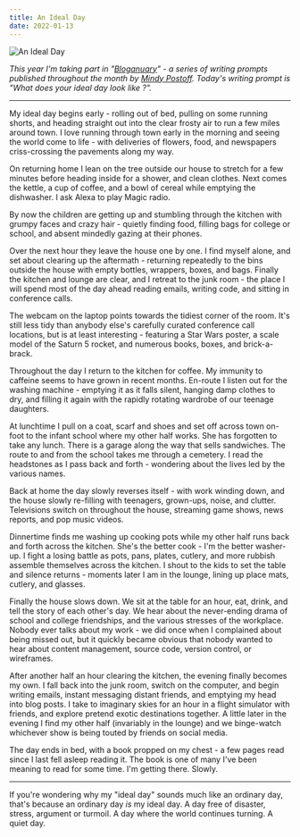 ```yaml
---
title: An Ideal Day
date: 2022-01-13
---
```


![An Ideal Day](https://source.unsplash.com/l7dbl-sUg3k/1600x900)

*This year I'm taking part in "*[*Bloganuary*](https://bloganuary.wordpress.com/)*" - a series of writing prompts published throughout the month by* [*Mindy Postoff*](https://bloganuary.wordpress.com/author/mindywoothemes/)*. Today's writing prompt is "What does your ideal day look like ?".*

---

My ideal day begins early - rolling out of bed, pulling on some running shorts, and heading straight out into the clear frosty air to run a few miles around town. I love running through town early in the morning and seeing the world come to life - with deliveries of flowers, food, and newspapers criss-crossing the pavements along my way.

On returning home I lean on the tree outside our house to stretch for a few minutes before heading inside for a shower, and clean clothes. Next comes the kettle, a cup of coffee, and a bowl of cereal while emptying the dishwasher. I ask Alexa to play Magic radio.

By now the children are getting up and stumbling through the kitchen with grumpy faces and crazy hair - quietly finding food, filling bags for college or school, and absent mindedly gazing at their phones.

Over the next hour they leave the house one by one. I find myself alone, and set about clearing up the aftermath - returning repeatedly to the bins outside the house with empty bottles, wrappers, boxes, and bags. Finally the kitchen and lounge are clear, and I retreat to the junk room - the place I will spend most of the day ahead reading emails, writing code, and sitting in conference calls.

The webcam on the laptop points towards the tidiest corner of the room. It's still less tidy than anybody else's carefully curated conference call locations, but is at least interesting - featuring a Star Wars poster, a scale model of the Saturn 5 rocket, and numerous books, boxes, and brick-a-brack.

Throughout the day I return to the kitchen for coffee. My immunity to caffeine seems to have grown in recent months. En-route I listen out for the washing machine - emptying it as it falls silent, hanging damp clothes to dry, and filling it again with the rapidly rotating wardrobe of our teenage daughters.

At lunchtime I pull on a coat, scarf and shoes and set off across town on-foot to the infant school where my other half works. She has forgotten to take any lunch. There is a garage along the way that sells sandwiches. The route to and from the school takes me through a cemetery. I read the headstones as I pass back and forth - wondering about the lives led by the various names.

Back at home the day slowly reverses itself - with work winding down, and the house slowly re-filling with teenagers, grown-ups, noise, and clutter. Televisions switch on throughout the house, streaming game shows, news reports, and pop music videos.

Dinnertime finds me washing up cooking pots while my other half runs back and forth across the kitchen. She's the better cook - I'm the better washer-up. I fight a losing battle as pots, pans, plates, cutlery, and more rubbish assemble themselves across the kitchen. I shout to the kids to set the table and silence returns - moments later I am in the lounge, lining up place mats, cutlery, and glasses.

Finally the house slows down. We sit at the table for an hour, eat, drink, and tell the story of each other's day. We hear about the never-ending drama of school and college friendships, and the various stresses of the workplace. Nobody ever talks about my work - we did once when I complained about being missed out, but it quickly became obvious that nobody wanted to hear about content management, source code, version control, or wireframes.

After another half an hour clearing the kitchen, the evening finally becomes my own. I fall back into the junk room, switch on the computer, and begin writing emails, instant messaging distant friends, and emptying my head into blog posts. I take to imaginary skies for an hour in a flight simulator with friends, and explore pretend exotic destinations together. A little later in the evening I find my other half (invariably in the lounge) and we binge-watch whichever show is being touted by friends on social media.

The day ends in bed, with a book propped on my chest - a few pages read since I last fell asleep reading it. The book is one of many I've been meaning to read for some time. I'm getting there. Slowly.

---

If you're wondering why my "ideal day" sounds much like an ordinary day, that's because an ordinary day *is* my ideal day. A day free of disaster, stress, argument or turmoil. A day where the world continues turning. A quiet day.

